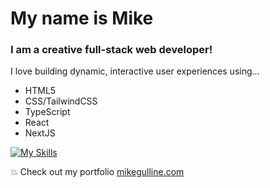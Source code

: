 # My name is Mike

### I am a creative full-stack web developer!

I love building dynamic, interactive user experiences using…

- HTML5
- CSS/TailwindCSS
- TypeScript
- React
- NextJS

[![My Skills](https://skillicons.dev/icons?i=html,css,tailwind,js,ts,react,nextjs&perline=7)](https://skillicons.dev)

💥 Check out my portfolio [mikegulline.com](https://www.gulline.com/)

<!--
**mikegulline/mikegulline** is a ✨ _special_ ✨ repository because its `README.md` (this file) appears on your GitHub profile.

Here are some ideas to get you started:

- 🔭 I’m currently working on ...
- 🌱 I’m currently learning ...
- 👯 I’m looking to collaborate on ...
- 🤔 I’m looking for help with ...
- 💬 Ask me about ...
- 📫 How to reach me: ...
- 😄 Pronouns: ...
- ⚡ Fun fact: ...
-->
